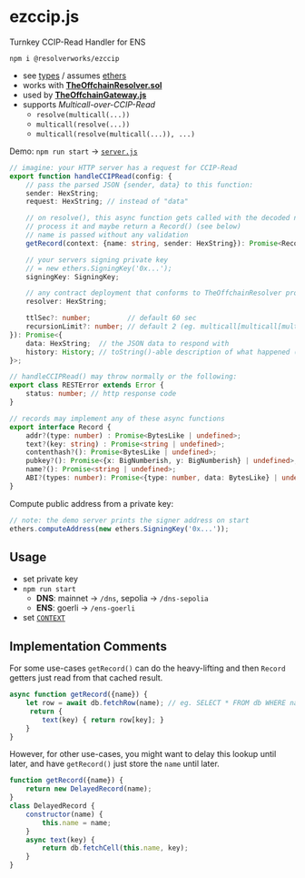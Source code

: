 # ezccip.js
Turnkey CCIP-Read Handler for ENS

`npm i @resolverworks/ezccip`
* see [types](./dist/index.d.ts) / assumes [ethers](https://github.com/ethers-io/ethers.js/)
* works with [**TheOffchainResolver.sol**](https://github.com/resolverworks/TheOffchainResolver.sol)
* used by [**TheOffchainGateway.js**](https://github.com/resolverworks/TheOffchainGateway.js)
* supports *Multicall-over-CCIP-Read*
	* `resolve(multicall(...))`
	* `multicall(resolve(...))`
	* `multicall(resolve(multicall(...)), ...)`

Demo: `npm run start` → [`server.js`](./test/server.js)

```ts
// imagine: your HTTP server has a request for CCIP-Read
export function handleCCIPRead(config: {
    // pass the parsed JSON {sender, data} to this function:
    sender: HexString;
    request: HexString; // instead of "data"

    // on resolve(), this async function gets called with the decoded name
    // process it and maybe return a Record() (see below)
    // name is passed without any validation
    getRecord(context: {name: string, sender: HexString}): Promise<Record | undefined>;

    // your servers signing private key
    // = new ethers.SigningKey('0x...');
    signingKey: SigningKey;

    // any contract deployment that conforms to TheOffchainResolver protocol
    resolver: HexString;

    ttlSec?: number;         // default 60 sec
    recursionLimit?: number; // default 2 (eg. multicall[multicall[multicall[...]]] throws)
}): Promise<{
    data: HexString;  // the JSON data to respond with
    history: History; // toString()-able description of what happened (partial multicall errors)
}>; 

// handleCCIPRead() may throw normally or the following:
export class RESTError extends Error {
    status: number; // http response code
}

// records may implement any of these async functions
export interface Record {
    addr?(type: number) : Promise<BytesLike | undefined>;
    text?(key: string) : Promise<string | undefined>;
    contenthash?(): Promise<BytesLike | undefined>;
    pubkey?(): Promise<{x: BigNumberish, y: BigNumberish} | undefined>; 
    name?(): Promise<string | undefined>;
    ABI?(types: number): Promise<{type: number, data: BytesLike} | undefined>;
}
```

Compute public address from a private key:
```js
// note: the demo server prints the signer address on start
ethers.computeAddress(new ethers.SigningKey('0x...'));
```

## Usage

* set private key
* `npm run start`
	* **DNS**: mainnet → `/dns`, sepolia → `/dns-sepolia`
	* **ENS**: goerli → `/ens-goerli`
* set [`CONTEXT`](https://github.com/resolverworks/TheOffchainResolver.sol?tab=readme-ov-file#context-format)

## Implementation Comments

For some use-cases `getRecord()` can do the heavy-lifting and then `Record` getters just read from that cached result.
```js
async function getRecord({name}) {
    let row = await db.fetchRow(name); // eg. SELECT * FROM db WHERE name = ?
     return {
        text(key) { return row[key]; }
    }
}
```
However, for other use-cases, you might want to delay this lookup until later, and have `getRecord()` just store the `name` until later.
```js
function getRecord({name}) { 
    return new DelayedRecord(name); 
}
class DelayedRecord { 
    constructor(name) {
        this.name = name;
    }
    async text(key) {
        return db.fetchCell(this.name, key);
    }
}

